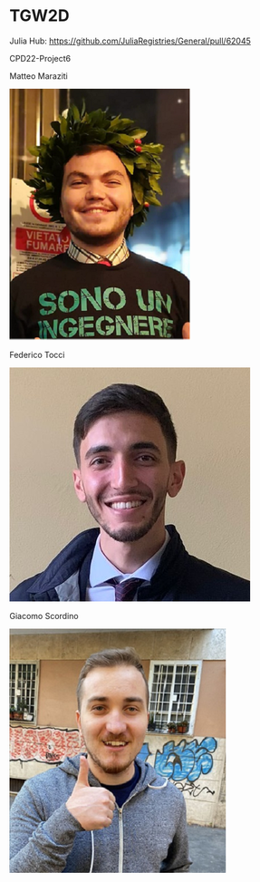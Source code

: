 # TGW2D

Julia Hub: https://github.com/JuliaRegistries/General/pull/62045

CPD22-Project6  

Matteo Maraziti  

![MatteoMaraziti](/images/contributors/MatteoMaraziti.png)

Federico Tocci  

![FedericoTocci](/images/contributors/FedericoTocci.png)

Giacomo Scordino

![GiacomoScordino](/images/contributors/GiacomoScordino.png)

